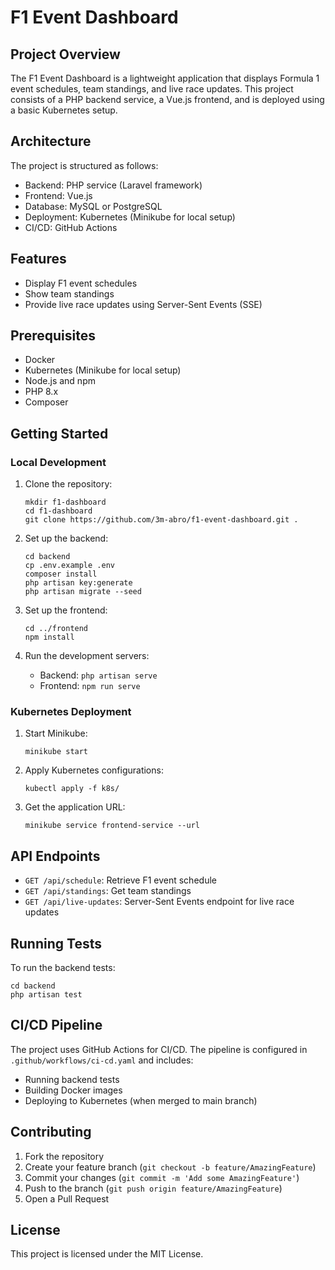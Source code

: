 # F1 Event Dashboard

## Project Overview

The F1 Event Dashboard is a lightweight application that displays Formula 1 event schedules, team standings, and live race updates. This project consists of a PHP backend service, a Vue.js frontend, and is deployed using a basic Kubernetes setup.

## Architecture

The project is structured as follows:

- Backend: PHP service (Laravel framework)
- Frontend: Vue.js
- Database: MySQL or PostgreSQL
- Deployment: Kubernetes (Minikube for local setup)
- CI/CD: GitHub Actions

## Features

- Display F1 event schedules
- Show team standings
- Provide live race updates using Server-Sent Events (SSE)

## Prerequisites

- Docker
- Kubernetes (Minikube for local setup)
- Node.js and npm
- PHP 8.x
- Composer

## Getting Started

### Local Development

1. Clone the repository:
   ```
   mkdir f1-dashboard
   cd f1-dashboard
   git clone https://github.com/3m-abro/f1-event-dashboard.git .
   ```

2. Set up the backend:
   ```
   cd backend
   cp .env.example .env
   composer install
   php artisan key:generate
   php artisan migrate --seed
   ```

3. Set up the frontend:
   ```
   cd ../frontend
   npm install
   ```

4. Run the development servers:
   - Backend: `php artisan serve`
   - Frontend: `npm run serve`

### Kubernetes Deployment

1. Start Minikube:
   ```
   minikube start
   ```

2. Apply Kubernetes configurations:
   ```
   kubectl apply -f k8s/
   ```

3. Get the application URL:
   ```
   minikube service frontend-service --url
   ```

## API Endpoints

- `GET /api/schedule`: Retrieve F1 event schedule
- `GET /api/standings`: Get team standings
- `GET /api/live-updates`: Server-Sent Events endpoint for live race updates

## Running Tests

To run the backend tests:

```
cd backend
php artisan test
```

## CI/CD Pipeline

The project uses GitHub Actions for CI/CD. The pipeline is configured in `.github/workflows/ci-cd.yaml` and includes:

- Running backend tests
- Building Docker images
- Deploying to Kubernetes (when merged to main branch)

## Contributing

1. Fork the repository
2. Create your feature branch (`git checkout -b feature/AmazingFeature`)
3. Commit your changes (`git commit -m 'Add some AmazingFeature'`)
4. Push to the branch (`git push origin feature/AmazingFeature`)
5. Open a Pull Request

## License

This project is licensed under the MIT License.
